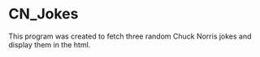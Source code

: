 # CN_Jokes

This program was created to fetch three random Chuck Norris jokes and display them in the html.
